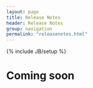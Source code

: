 ```yaml
---
layout: page
title: Release Notes
header: Release Notes
group: navigation
permalink: "releasenotes.html"
---
```

{% include JB/setup %}


# Coming soon